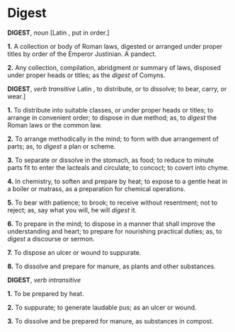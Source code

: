 # Digest

**DIGEST**, _noun_ \[Latin , put in order.\]

**1.** A collection or body of Roman laws, digested or arranged under proper titles by order of the Emperor Justinian. A pandect.

**2.** Any collection, compilation, abridgment or summary of laws, disposed under proper heads or titles; as the _digest_ of Comyns.

**DIGEST**, _verb transitive_ Latin , to distribute, or to dissolve; to bear, carry, or wear.\]

**1.** To distribute into suitable classes, or under proper heads or titles; to arrange in convenient order; to dispose in due method; as, to _digest_ the Roman laws or the common law.

**2.** To arrange methodically in the mind; to form with due arrangement of parts; as, to _digest_ a plan or scheme.

**3.** To separate or dissolve in the stomach, as food; to reduce to minute parts fit to enter the lacteals and circulate; to concoct; to covert into chyme.

**4.** In chemistry, to soften and prepare by heat; to expose to a gentle heat in a boiler or matrass, as a preparation for chemical operations.

**5.** To bear with patience; to brook; to receive without resentment; not to reject; as, say what you will, he will _digest_ it.

**6.** To prepare in the mind; to dispose in a manner that shall improve the understanding and heart; to prepare for nourishing practical duties; as, to _digest_ a discourse or sermon.

**7.** To dispose an ulcer or wound to suppurate.

**8.** To dissolve and prepare for manure, as plants and other substances.

**DIGEST**, _verb intransitive_

**1.** To be prepared by heat.

**2.** To suppurate; to generate laudable pus; as an ulcer or wound.

**3.** To dissolve and be prepared for manure, as substances in compost.